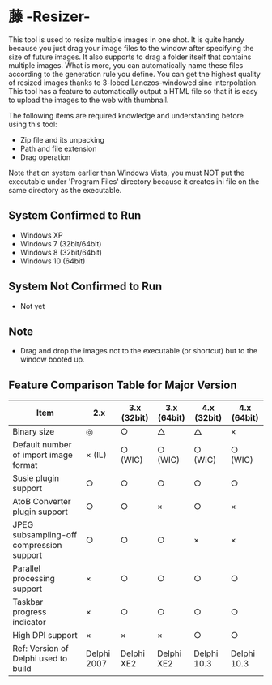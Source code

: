 # 藤 -Resizer-

This tool is used to resize multiple images in one shot. It is quite handy because you just drag your image files to the window after specifying the size of future images.
It also supports to drag a folder itself that contains multiple images. What is more, you can automatically name these files according to the generation rule you define.
You can get the highest quality of resized images thanks to 3-lobed Lanczos-windowed sinc interpolation.
This tool has a feature to automatically output a HTML file so that it is easy to upload the images to the web with thumbnail.

The following items are required knowledge and understanding before using this tool:

- Zip file and its unpacking
- Path and file extension
- Drag operation

Note that on system earlier than Windows Vista, you must NOT put the executable under 'Program Files' directory because it creates ini file on the same directory as the executable.

## System Confirmed to Run

- Windows XP
- Windows 7 (32bit/64bit)
- Windows 8 (32bit/64bit)
- Windows 10 (64bit)

## System Not Confirmed to Run

- Not yet

## Note

- Drag and drop the images not to the executable (or shortcut) but to the window booted up.

## Feature Comparison Table for Major Version

Item                                     |2.x         |3.x (32bit) |3.x (64bit) |4.x (32bit) |4.x (64bit)
-----------------------------------------|------------|------------|------------|------------|------------
Binary size                              |◎          |○          |△          |△          |×
Default number of import image format    |× (IL)     |○ (WIC)    |○ (WIC)    |○ (WIC)    |○ (WIC)
Susie plugin support                     |○          |○          |○          |○          |○
AtoB Converter plugin support            |○          |○          |×          |○          |×
JPEG subsampling-off compression support |○          |○          |○          |×          |×
Parallel processing support              |×          |○          |○          |○          |○
Taskbar progress indicator               |×          |○          |○          |○          |○
High DPI support                         |×          |×          |×          |○          |○
Ref: Version of Delphi used to build     |Delphi 2007 |Delphi XE2  |Delphi XE2  |Delphi 10.3 |Delphi 10.3
